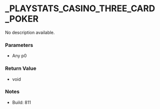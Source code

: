 # _PLAYSTATS_CASINO_THREE_CARD_POKER

No description available.

### Parameters
* Any p0

### Return Value
* void

### Notes
* Build: 811

